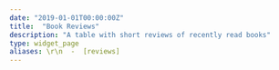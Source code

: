 ```yaml
---
date: "2019-01-01T00:00:00Z"
title:  "Book Reviews"
description: "A table with short reviews of recently read books"
type: widget_page
aliases: \r\n  -  [reviews]
---
```

